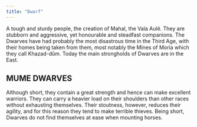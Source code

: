 ```yaml
---
title: "Dwarf"
---
```


A tough and sturdy people, the creation of Mahal, the Vala Aulë. They
are stubborn and aggressive, yet honourable and steadfast companions.
The Dwarves have had probably the most disastrous time in the Third Age,
with their homes being taken from them, most notably the Mines of Moria
which they call Khazad-dûm. Today the main strongholds of Dwarves are in
the East.

## MUME DWARVES

Although short, they contain a great strength and hence can make
excellent warriors. They can carry a heavier load on their shoulders
than other races without exhausting themselves. Their stoutness,
however, reduces their agility, and for this reason they tend to make
terrible thieves. Being short, Dwarves do not find themselves at ease
when mounting horses.
